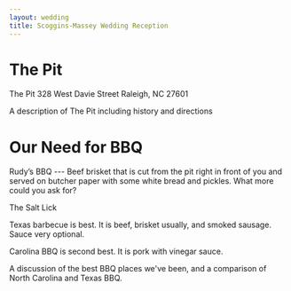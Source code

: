 ```yaml
---
layout: wedding
title: Scoggins-Massey Wedding Reception
---
```


# The Pit

The Pit
328 West Davie Street
Raleigh, NC 27601

A description of The Pit including history and directions

# Our Need for BBQ

Rudy’s BBQ --- Beef brisket that is cut from the pit right in front of you
and served on butcher paper with some white bread and pickles.  What
more could you ask for?

The Salt Lick

Texas barbecue is best.  It is beef, brisket usually, and smoked
sausage.  Sauce very optional.

Carolina BBQ is second best.  It is pork with vinegar sauce.

A discussion of the best BBQ places we've been, and a comparison of
North Carolina and Texas BBQ.

